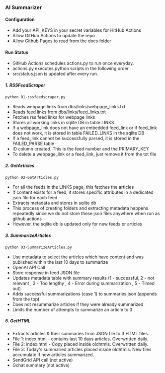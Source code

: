 ### AI Summarizer

#### Configuration
- Add your API_KEYS in your secret variables for HitHub Actions
- Allow GitHub Actions to update the repo
- Allow Github Pages to read from the docs folder

#### Run Status
- GitHub Actions schedules actions.py to run once everyday.
- actions.py executes python scripts in the following order
- src/status.json is updated after every run.

##### 1. RSSFeedScraper
```sh
python 01-rssfeedscraper.py
```
- Reads webpage links from dbs/links/webpage_links.txt
- Reads feed links from dbs/links/feed_links.txt
- Fetches rss feed links for webpage links
- Stores all working links in sqlite DB in table LINKS
- If a webpage_link does not have an embedded feed_link or if feed_link does not work, it is stored in table FAILED_LINKS in the sqlite DB
- If a feed_link cannot be successfully parsed, it is stored in the FAILED_PARSE table
- ID column created. This is the feed number and the PRIMARY_KEY
- To delete a webpage_link or a feed_link, just remove it from the txt file

##### 2. GetArticles
```sh
python 02-GetArticles.py
```
- For all the feeds in the LINKS page, this fetches the articles
- If content exists for a feed, it stores specific attributes in a dedicated json file for each feed
- Extracts metadata and stores in sqlite db
- This process of creating folders and extracting metadata happens repeatedly since we do not store these json files anywhere when run as github actions
- However, the sqlite db is updated only for new feeds or articles


##### 3. SummarizeArticles
```sh
python 03-SummarizeArticles.py
```
- Use metadata to select the articles which have content and was published within the last 10 days to summarize
- OpenAI API Call
- Store response in feed JSON file
- Updates metadata table with summary results (1 - successful, 2 - not relevant , 3 - Too lengthy , 4 - Error during summarization , 5 - Timed out)
- Adds successful summarizations (case 1) to summaries.json (appends from the top)
- Does not resummarize articles if they were already summarized
- Limits the number of attempts to summarize an article to 3

##### 5. GetHTML
- Extracts articles & their summaries from JSON file to 3 HTML files.
- File 1: index.html - contains last 10 days articles. Overwritten daily.
- File 2: index.html - Copy placed inside oldhtmls. Overwritten daily.
- File 3: Today's summaried articles placed inside oldhtmls. New files accumulate if new articles summarized.
- SendGrid API call (not active)
- Gchat summary (not active)